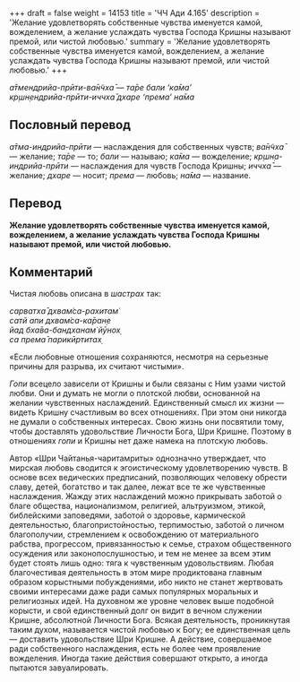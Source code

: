 +++
draft = false
weight = 14153
title = 'ЧЧ Ади 4.165'
description = 'Желание удовлетворять собственные чувства именуется камой, вожделением, а желание услаждать чувства Господа Кришны называют премой, или чистой любовью.'
summary = 'Желание удовлетворять собственные чувства именуется камой, вожделением, а желание услаждать чувства Господа Кришны называют премой, или чистой любовью.'
+++

_а̄тмендрийа-прӣти-ва̄н̃чха̄ — та̄ре бали ‘ка̄ма’  
кр̣шн̣ендрийа-прӣти-иччха̄ дхаре ‘према’ на̄ма_

## Пословный перевод

_а̄тма_\-_индрийа_\-_прӣти_ — наслаждения для собственных чувств; _ва̄н̃чха̄_ — желание; _та̄ре_ — то; _бали_ — называю; _ка̄ма_ — вожделение; _кр̣шн̣а_\-_индрийа_\-_прӣти_ — наслаждения для чувств Господа Кришны; _иччха̄_ — желание; _дхаре_ — носит; _према_ — любовь; _на̄ма_ — название.

## Перевод

**Желание удовлетворять собственные чувства именуется камой, вожделением, а желание услаждать чувства Господа Кришны называют премой, или чистой любовью.**

## Комментарий

Чистая любовь описана в _шастрах_ так:

_сарватха̄ дхвам̇са-рахитам̇  
сатй апи дхвам̇са-ка̄ран̣е  
йад бха̄ва-бандханам̇ йӯнох̣  
са према̄ парикӣртитах̣_

«Если любовные отношения сохраняются, несмотря на серьезные причины для разрыва, их считают чистыми».

_Гопи_ всецело зависели от Кришны и были связаны с Ним узами чистой любви. Они и думать не могли о плотской любви, основанной на желании чувственных наслаждений. Единственный смысл их жизни — видеть Кришну счастливым во всех отношениях. При этом они никогда не думали о собственных интересах. Свою жизнь они посвятили тому, чтобы доставлять удовольствие Личности Бога, Шри Кришне. Поэтому в отношениях _гопи_ и Кришны нет даже намека на плотскую любовь.

Автор «Шри Чайтанья-чаритамриты» однозначно утверждает, что мирская любовь сводится к эгоистическому удовлетворению чувств. В основе всех ведических предписаний, позволяющих человеку обрести славу, детей, богатство и так далее, лежат все те же чувственные наслаждения. Жажду этих наслаждений можно прикрывать заботой о благе общества, национализмом, религией, альтруизмом, этикой, библейскими заповедями, заботой о здоровье, кармической деятельностью, благопристойностью, терпимостью, заботой о личном благополучии, стремлением к освобождению от материального рабства, прогрессом, привязанностью к семье, страхом общественного осуждения или законопослушностью, и тем не менее за всем этим будет стоять лишь одно: тяга к чувственным удовольствиям. Любая благочестивая деятельность в этом мире продиктована главным образом корыстными побуждениями, ибо никто не станет жертвовать своими интересами даже ради самых популярных моральных и религиозных идей. На духовном же уровне человек выше подобной корысти, и свой единственный долг он видит в вечном служении Кришне, абсолютной Личности Бога. Всякая деятельность, проникнутая таким духом, называется чистой любовью к Богу; ее единственная цель — доставить удовольствие Шри Кришне. А действие, совершаемое ради собственного наслаждения, есть не более чем проявление вожделения. Иногда такие действия совершают открыто, а иногда пытаются завуалировать.
